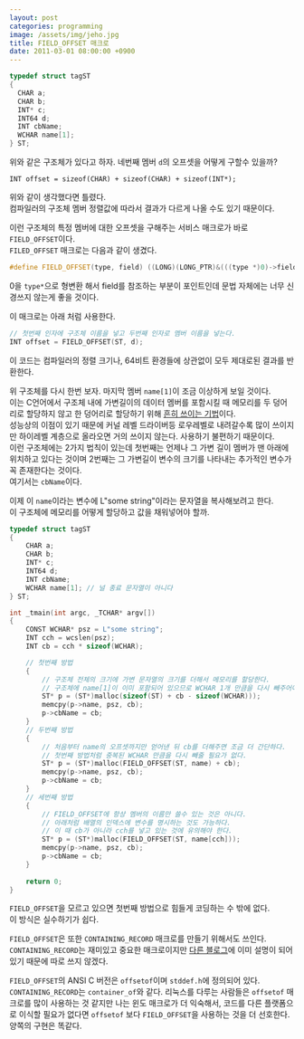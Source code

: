 ```yaml
---
layout: post
categories: programming
image: /assets/img/jeho.jpg
title: FIELD_OFFSET 매크로
date: 2011-03-01 08:00:00 +0900
---
```


```c++
typedef struct tagST
{
  CHAR a;
  CHAR b;
  INT* c;
  INT64 d;
  INT cbName;
  WCHAR name[1];
} ST;
```

위와 같은 구조체가 있다고 하자. 네번째 멤버 `d`의 오프셋을 어떻게 구할수 있을까?

`INT offset = sizeof(CHAR) + sizeof(CHAR) + sizeof(INT*);`

위와 같이 생각했다면 틀렸다.  
컴파일러의 구조체 멤버 정렬값에 따라서 결과가 다르게 나올 수도 있기 때문이다.

이런 구조체의 특정 멤버에 대한 오프셋을 구해주는 서비스 매크로가 바로 `FIELD_OFFSET`이다.  
`FILED_OFFSET` 매크로는 다음과 같이 생겼다.

```c++
#define FIELD_OFFSET(type, field) ((LONG)(LONG_PTR)&(((type *)0)->field))
```

0을 `type*`으로 형변환 해서 field를 참조하는 부분이 포인트인데 문법 자체에는 너무 신경쓰지 않는게 좋을 것이다.

이 매크로는 아래 처럼 사용한다.

```c++
// 첫번째 인자에 구조체 이름을 넣고 두번째 인자로 멤버 이름을 넣는다.
INT offset = FIELD_OFFSET(ST, d);
```

이 코드는 컴파일러의 정렬 크기나, 64비트 환경들에 상관없이 모두 제대로된 결과를 반환한다.

위 구조체를 다시 한번 보자. 마지막 멤버 `name[1]`이 조금 이상하게 보일 것이다.  
이는 C언어에서 구조체 내에 가변길이의 데이터 멤버를 포함시킬 때 메모리를 두 덩어리로 할당하지 않고 한 덩어리로 할당하기 위해 [흔히 쓰이는 기법](/essay/2010/12/20/하위-디렉터리의-파일이-변경-되었는지-감지하기.html)이다.  
성능상의 이점이 있기 때문에 커널 레벨 드라이버등 로우레벨로 내려갈수록 많이 쓰이지만 하이레벨 계층으로 올라오면 거의 쓰이지 않는다. 사용하기 불편하기 때문이다.  
이런 구조체에는 2가지 법칙이 있는데 첫번째는 언제나 그 가변 길이 멤버가 맨 아래에 위치하고 있다는 것이며 2번째는 그 가변길이 변수의 크기를 나타내는 추가적인 변수가 꼭 존재한다는 것이다.  
여기서는 `cbName`이다.

이제 이 `name`이라는 변수에 L"some string"이라는 문자열을 복사해보려고 한다.  
이 구조체에 메모리를 어떻게 할당하고 값을 채워넣어야 할까.

```c++
typedef struct tagST
{
    CHAR a;
    CHAR b;
    INT* c;
    INT64 d;
    INT cbName;
    WCHAR name[1]; // 널 종료 문자열이 아니다
} ST;

int _tmain(int argc, _TCHAR* argv[])
{
    CONST WCHAR* psz = L"some string";
    INT cch = wcslen(psz);
    INT cb = cch * sizeof(WCHAR);

    // 첫번째 방법
    {     
        // 구조체 전체의 크기에 가변 문자열의 크기를 더해서 메모리를 할당한다.
        // 구조체에 name[1]이 이미 포함되어 있으므로 WCHAR 1개 만큼을 다시 빼주어야 한다.
        ST* p = (ST*)malloc(sizeof(ST) + cb - sizeof(WCHAR)));
        memcpy(p->name, psz, cb);
        p->cbName = cb;    
    }
    // 두번째 방법  
    {       
        // 처음부터 name의 오프셋까지만 얻어낸 뒤 cb를 더해주면 조금 더 간단하다.
        // 첫번째 방법처럼 중복된 WCHAR 만큼을 다시 빼줄 필요가 없다.
        ST* p = (ST*)malloc(FIELD_OFFSET(ST, name) + cb);
        memcpy(p->name, psz, cb);
        p->cbName = cb;
    }
    // 세번째 방법
    {
        // FIELD_OFFSET에 항상 멤버의 이름만 쓸수 있는 것은 아니다.
        // 아래처럼 배열의 인덱스에 변수를 명시하는 것도 가능하다.
        // 이 때 cb가 아니라 cch를 넣고 있는 것에 유의해야 한다.
        ST* p = (ST*)malloc(FIELD_OFFSET(ST, name[cch]));
        memcpy(p->name, psz, cb);
        p->cbName = cb;
    }
    
    return 0;
}
```

`FIELD_OFFSET`을 모르고 있으면 첫번째 방법으로 힘들게 코딩하는 수 밖에 없다.  
이 방식은 실수하기가 쉽다.

`FIELD_OFFSET`은 또한 `CONTAINING_RECORD` 매크로를 만들기 위해서도 쓰인다.
`CONTAINING_RECORD`는 재미있고 중요한 매크로이지만 [다른 블로그](http://www.pyrasis.com/blog/entry/PracticalContainingRecordMacro)에 이미 설명이 되어 있기 때문에 따로 쓰지 않겠다.

`FIELD_OFFSET`의 ANSI C 버전은 `offsetof`이며 `stddef.h`에 정의되어 있다.  
`CONTAINING_RECORD`는 `container_of`와 같다.
리눅스를 다루는 사람들은 `offsetof` 매크로를 많이 사용하는 것 같지만 나는 윈도 매크로가 더 익숙해서, 코드를 다른 플랫폼으로 이식할 필요가 없다면 `offsetof` 보다 `FIELD_OFFSET`을 사용하는 것을 더 선호한다.  
양쪽의 구현은 똑같다.